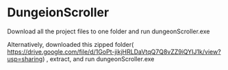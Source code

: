 # DungeionScroller

Download all the project files to one folder and run dungeonScroller.exe

Alternatively, downloaded this zipped folder( https://drive.google.com/file/d/1GoPt-jikjHRLDaVtqQ7Q8vZZ9iQYIJ1k/view?usp=sharing) , extract, and run dungeonScroller.exe

